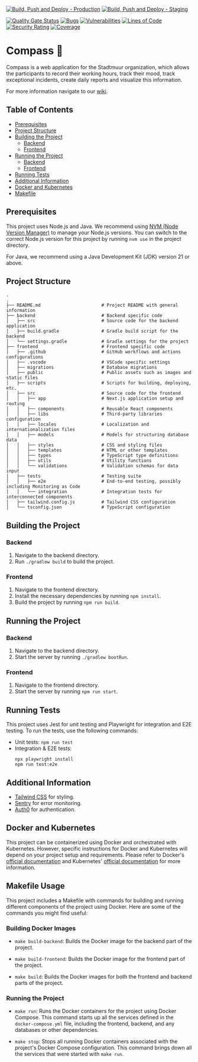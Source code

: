 [![Build, Push and Deploy - Production](https://github.com/ZHAW-PM4-Compass/compass/actions/workflows/ci-cd-prod.yml/badge.svg)](https://github.com/ZHAW-PM4-Compass/compass/actions/workflows/ci-cd-prod.yml) [![Build, Push and Deploy - Staging](https://github.com/ZHAW-PM4-Compass/compass/actions/workflows/ci-cd-staging.yml/badge.svg)](https://github.com/ZHAW-PM4-Compass/compass/actions/workflows/ci-cd-staging.yml)

[![Quality Gate Status](https://sonarqube-compass.pm4.init-lab.ch/api/project_badges/measure?project=ZHAW-PM4-Compass_compass_AY9s1cSxfbchvYxrftSR&metric=alert_status&token=sqb_e853b3dbfe820eb2a0ef7f2382504bf216db9cb5)](https://sonarqube-compass.pm4.init-lab.ch/dashboard?id=ZHAW-PM4-Compass_compass_AY9s1cSxfbchvYxrftSR)
[![Bugs](https://sonarqube-compass.pm4.init-lab.ch/api/project_badges/measure?project=ZHAW-PM4-Compass_compass_AY9s1cSxfbchvYxrftSR&metric=bugs&token=sqb_e853b3dbfe820eb2a0ef7f2382504bf216db9cb5)](https://sonarqube-compass.pm4.init-lab.ch/dashboard?id=ZHAW-PM4-Compass_compass_AY9s1cSxfbchvYxrftSR)
[![Vulnerabilities](https://sonarqube-compass.pm4.init-lab.ch/api/project_badges/measure?project=ZHAW-PM4-Compass_compass_AY9s1cSxfbchvYxrftSR&metric=vulnerabilities&token=sqb_e853b3dbfe820eb2a0ef7f2382504bf216db9cb5)](https://sonarqube-compass.pm4.init-lab.ch/dashboard?id=ZHAW-PM4-Compass_compass_AY9s1cSxfbchvYxrftSR)
[![Lines of Code](https://sonarqube-compass.pm4.init-lab.ch/api/project_badges/measure?project=ZHAW-PM4-Compass_compass_AY9s1cSxfbchvYxrftSR&metric=ncloc&token=sqb_e853b3dbfe820eb2a0ef7f2382504bf216db9cb5)](https://sonarqube-compass.pm4.init-lab.ch/dashboard?id=ZHAW-PM4-Compass_compass_AY9s1cSxfbchvYxrftSR)
[![Security Rating](https://sonarqube-compass.pm4.init-lab.ch/api/project_badges/measure?project=ZHAW-PM4-Compass_compass_AY9s1cSxfbchvYxrftSR&metric=security_rating&token=sqb_e853b3dbfe820eb2a0ef7f2382504bf216db9cb5)](https://sonarqube-compass.pm4.init-lab.ch/dashboard?id=ZHAW-PM4-Compass_compass_AY9s1cSxfbchvYxrftSR)
[![Coverage](https://codecov.io/gh/ZHAW-PM4-Compass/compass/graph/badge.svg?token=DN7OLQH1TA)](https://codecov.io/gh/ZHAW-PM4-Compass/compass)



# Compass 🧭
Compass is a web application for the Stadtmuur organization, which allows the participants to record their working hours, track their mood, track exceptional incidents, create daily reports and visualize this information.

For more information navigate to our [wiki](https://github.com/ZHAW-PM4-Compass/compass/wiki).

## Table of Contents
- [Prerequisites](#prerequisites)
- [Project Structure](#project-structure)
- [Building the Project](#building-the-project)
  - [Backend](#backend)
  - [Frontend](#frontend)
- [Running the Project](#running-the-project)
  - [Backend](#backend-1)
  - [Frontend](#frontend-1)
- [Running Tests](#running-tests)
- [Additional Information](#additional-information)
- [Docker and Kubernetes](#docker-and-kubernetes)
- [Makefile](#makefile)

## Prerequisites
This project uses Node.js and Java. We recommend using [NVM (Node Version Manager)](https://github.com/nvm-sh/nvm) to manage your Node.js versions. You can switch to the correct Node.js version for this project by running `nvm use` in the project directory.

For Java, we recommend using a Java Development Kit (JDK) version 21 or above.

## Project Structure
```shell
.
.
├── README.md                       # Project README with general information
├── backend                         # Backend specific code
│   ├── src                         # Source code for the backend application
│   ├── build.gradle                # Gradle build script for the backend
│   └── settings.gradle             # Gradle settings for the project
├── frontend                        # Frontend specific code
│   ├── .github                     # GitHub workflows and actions configurations
│   ├── .vscode                     # VSCode specific settings
│   ├── migrations                  # Database migrations
│   ├── public                      # Public assets such as images and static files
│   ├── scripts                     # Scripts for building, deploying, etc.
│   ├── src                         # Source code for the frontend
│   │   ├── app                     # Next.js application setup and routing
│   │   ├── components              # Reusable React components
│   │   ├── libs                    # Third-party libraries configuration
│   │   ├── locales                 # Localization and internationalization files
│   │   ├── models                  # Models for structuring database data
│   │   ├── styles                  # CSS and styling files
│   │   ├── templates               # HTML or other templates
│   │   ├── types                   # TypeScript type definitions
│   │   ├── utils                   # Utility functions
│   │   └── validations             # Validation schemas for data input
│   ├── tests                       # Testing suite
│   │   ├── e2e                     # End-to-end testing, possibly including Monitoring as Code
│   │   └── integration             # Integration tests for interconnected components
│   ├── tailwind.config.js          # Tailwind CSS configuration
│   └── tsconfig.json               # TypeScript configuration

```

## Building the Project

### Backend
1. Navigate to the backend directory.
2. Run `./gradlew build` to build the project.

### Frontend
1. Navigate to the frontend directory.
2. Install the necessary dependencies by running `npm install`.
3. Build the project by running `npm run build`.

## Running the Project

### Backend
1. Navigate to the backend directory.
2. Start the server by running `./gradlew bootRun`.

### Frontend
1. Navigate to the frontend directory.
2. Start the server by running `npm run start`.

## Running Tests
This project uses Jest for unit testing and Playwright for integration and E2E testing. To run the tests, use the following commands:
- Unit tests: `npm run test`
- Integration & E2E tests: 
  ```shell
  npx playwright install
  npm run test:e2e
  ```

## Additional Information
- [Tailwind CSS](https://tailwindcss.com/docs) for styling.
- [Sentry](https://sentry.io/for/nextjs/?utm_source=github&utm_medium=paid-community&utm_campaign=general-fy25q1-nextjs&utm_content=github-banner-nextjsboilerplate-logo) for error monitoring.
- [Auth0](https://auth0.com/) for authentication.


## Docker and Kubernetes
This project can be containerized using Docker and orchestrated with Kubernetes. However, specific instructions for Docker and Kubernetes will depend on your project setup and requirements. Please refer to Docker's [official documentation](https://docs.docker.com/) and Kubernetes' [official documentation](https://kubernetes.io/docs/home/) for more information.


## Makefile Usage

This project includes a Makefile with commands for building and running different components of the project using Docker. Here are some of the commands you might find useful:

### Building Docker Images

- `make build-backend`: Builds the Docker image for the backend part of the project.

- `make build-frontend`: Builds the Docker image for the frontend part of the project.

- `make build`: Builds the Docker images for both the frontend and backend parts of the project.

### Running the Project

- `make run`: Runs the Docker containers for the project using Docker Compose. This command starts up all the services defined in the `docker-compose.yml` file, including the frontend, backend, and any databases or other dependencies.

- `make stop`: Stops all running Docker containers associated with the project's Docker Compose configuration. This command brings down all the services that were started with `make run`.
